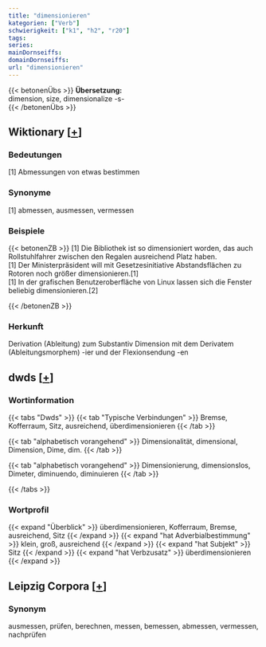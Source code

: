 ```yaml
---
title: "dimensionieren"
kategorien: ["Verb"]
schwierigkeit: ["k1", "h2", "r20"]
tags:
series:
mainDornseiffs:
domainDornseiffs:
url: "dimensionieren"
---
```


{{< betonenÜbs >}}
**Übersetzung:**  
dimension, size, dimensionalize -s-  
{{< /betonenÜbs >}}

## Wiktionary [[+](https://de.wiktionary.org/wiki/dimensionieren)]

### Bedeutungen
[1] Abmessungen von etwas bestimmen  

### Synonyme
[1] abmessen, ausmessen, vermessen  

### Beispiele
{{< betonenZB >}}
[1] Die Bibliothek ist so dimensioniert worden, das auch Rollstuhlfahrer zwischen den Regalen ausreichend Platz haben.  
[1] Der Ministerpräsident will mit Gesetzesinitiative Abstandsflächen zu Rotoren noch größer dimensionieren.[1]  
[1] In der grafischen Benutzeroberfläche von Linux lassen sich die Fenster beliebig dimensionieren.[2]  

{{< /betonenZB >}}
### Herkunft
Derivation (Ableitung) zum Substantiv Dimension mit dem Derivatem (Ableitungsmorphem) -ier und der Flexionsendung -en  



## dwds [[+](https://www.dwds.de/wb/dimensionieren)]

### Wortinformation
{{< tabs "Dwds" >}}
{{< tab "Typische Verbindungen" >}}
Bremse, Kofferraum, Sitz, ausreichend, überdimensionieren
{{< /tab >}}

{{< tab "alphabetisch vorangehend" >}}
Dimensionalität, dimensional, Dimension, Dime, dim.
{{< /tab >}}

{{< tab "alphabetisch vorangehend" >}}
Dimensionierung, dimensionslos, Dimeter, diminuendo, diminuieren
{{< /tab >}}

{{< /tabs >}}

### Wortprofil
{{< expand "Überblick" >}} überdimensionieren, Kofferraum, Bremse, ausreichend, Sitz {{< /expand >}}
{{< expand "hat Adverbialbestimmung" >}} klein, groß, ausreichend {{< /expand >}}
{{< expand "hat Subjekt" >}} Sitz {{< /expand >}}
{{< expand "hat Verbzusatz" >}} überdimensionieren {{< /expand >}}

## Leipzig Corpora [[+](https://corpora.uni-leipzig.de/en/res?word=dimensionieren&corpusId=deu_newscrawl-public_2018)]


### Synonym
ausmessen, prüfen, berechnen, messen, bemessen, abmessen, vermessen, nachprüfen


